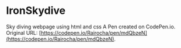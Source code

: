 # IronSkydive

Sky diving webpage using html and css 
A Pen created on CodePen.io. Original URL: [https://codepen.io/Rairocha/pen/mdQbzeN](https://codepen.io/Rairocha/pen/mdQbzeN).

